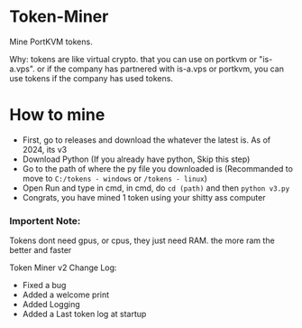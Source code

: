 # Token-Miner
Mine PortKVM tokens.

Why: tokens are like virtual crypto. that you can use on portkvm or "is-a.vps". or if the company has partnered with is-a.vps or portkvm, you can use tokens if the company has used tokens.

# How to mine
- First, go to releases and download the whatever the latest is. As of 2024, its v3
- Download Python (If you already have python, Skip this step)
- Go to the path of where the py file you downloaded is (Recommanded to move to `C:/tokens - windows` or `/tokens - linux`)
- Open Run and type in cmd, in cmd, do `cd (path)` and then `python v3.py`
- Congrats, you have mined 1 token using your shitty ass computer
   
### Importent Note:
Tokens dont need gpus, or cpus, they just need RAM. the more ram the better and faster

Token Miner v2 Change Log:
- Fixed a bug
- Added a welcome print
- Added Logging
- Added a Last token log at startup
